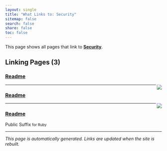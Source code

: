 ```yaml
---
layout: single
title: "What Links to: Security"
sitemap: false
search: false
share: false
toc: false
---
```


This page shows all pages that link to **[Security](/SECURITY/)**.

## Linking Pages (3)

### [Readme](/vendor/bundle/ruby/3.1.0/gems/nokogiri-1.16.5-arm64-darwin/README/)

<div><img src="https://nokogiri.org/images/nokogiri-serif-black.png" align="right"/></div>

---

### [Readme](/vendor/bundle/ruby/3.1.0/gems/nokogiri-1.18.9-arm64-darwin/README/)

<div><img src="https://nokogiri.org/images/nokogiri-serif-black.png" align="right"/></div>

---

### [Readme](/vendor/bundle/ruby/3.1.0/gems/public_suffix-4.0.7/README/)

Public Suffix <small>for Ruby</small>

---


*This page is automatically generated. Links are updated when the site is rebuilt.*
